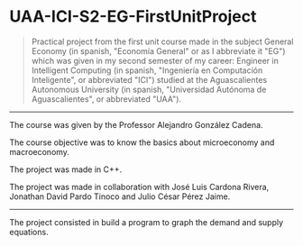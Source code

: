 # UAA-ICI-S2-EG-FirstUnitProject

> Practical project from the first unit course made in the subject General Economy (in spanish, "Economía General" or as I abbreviate it "EG") which was given in my second semester of my career: Engineer in Intelligent Computing (in spanish, "Ingeniería en Computación Inteligente", or abbreviated "ICI") studied at the Aguascalientes Autonomous University (in spanish, "Universidad Autónoma de Aguascalientes", or abbreviated "UAA").

---

The course was given by the Professor Alejandro González Cadena.

The course objective was to know the basics about microeconomy and macroeconomy.

The project was made in C++.

The project was made in collaboration with José Luis Cardona Rivera, Jonathan David Pardo Tinoco and Julio César Pérez Jaime.

---

The project consisted in build a program to graph the demand and supply equations.